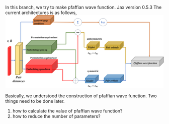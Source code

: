 In this branch, we try to make pfaffian wave function.
Jax version 0.5.3
The current architectures is as follows,
![img.png](img.png)

Basically, we understood the construction of pfaffian wave function.
Two things need to be done later.
1. how to calculate the value of pfaffian wave function?
2. how to reduce the number of parameters?
